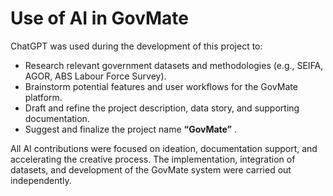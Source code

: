 # Use of AI in GovMate

ChatGPT was used during the development of this project to:

- Research relevant government datasets and methodologies (e.g., SEIFA, AGOR, ABS Labour Force Survey).  
- Brainstorm potential features and user workflows for the GovMate platform.  
- Draft and refine the project description, data story, and supporting documentation.  
- Suggest and finalize the project name **“GovMate”** .

All AI contributions were focused on ideation, documentation support, and accelerating the creative process. The implementation, integration of datasets, and development of the GovMate system were carried out independently.
